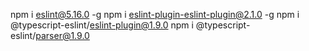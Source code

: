 npm i eslint@5.16.0 -g 
npm i eslint-plugin-eslint-plugin@2.1.0 -g
npm i @typescript-eslint/eslint-plugin@1.9.0 
npm i @typescript-eslint/parser@1.9.0